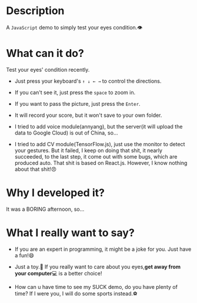 # Description

A `JavaScript` demo to simply test your eyes condition.:eye: 



# What can it do?

Test your eyes' condition recently.

- Just press your keyboard's `↑ ↓ ← →` to control the directions.
- If you can't see it, just press the `space` to zoom in.
- If you want to pass the picture, just press the `Enter`.

- It will record your score, but it won't save to your own folder.
- I tried to add voice module(annyang), but the server(it will upload the data to Google Cloud) is out of China, so...
- I tried to add CV module(TensorFlow.js), just use the monitor to detect your gestures. But it failed, I keep on doing that shit, it nearly succeeded, to the last step, it come out with some bugs, which are produced auto. That shit is based on React.js. However, I know nothing about that shit!:angry:



# Why I developed it?

It was a BORING afternoon, so...



# What I really want to say?

- If you are an expert in programming, it might be a joke for you. Just have a fun!:smile:
- Just a toy.:bear: If you really want to care about you eyes,**get away from your computer**:computer: is a better choice!

- How can u have time to see my SUCK demo, do you have plenty of time? If I were you, I will do some sports instead.:soccer: